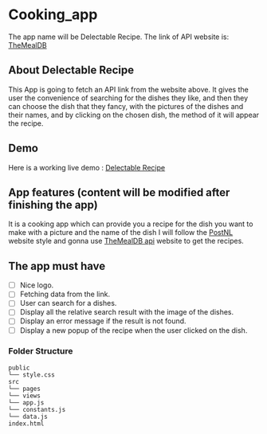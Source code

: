 # Cooking_app

The app name will be Delectable Recipe.
The link of API website is: [TheMealDB](https://www.themealdb.com/)

## About Delectable Recipe

This App is going to fetch an API link from the website above.
It gives the user the convenience of searching for the dishes they like, and then they can choose the dish that they fancy,
with the pictures of the dishes and their names, and by clicking on the chosen dish, the method of it will appear the recipe.

## Demo

Here is a working live demo : [Delectable Recipe](https://f-naddaf.github.io/Cooking_app)

## App features (content will be modified after finishing the app)

It is a cooking app which can provide you a recipe for the dish you want to make with a picture and the name of the dish
I will follow the [PostNL](https://www.postnl.nl) website style and gonna use [TheMealDB api](https://www.themealdb.com/api/json/v1/1/filter.php?i=chicken_breast) website to get the recipes.

## The app must have

- [ ] Nice logo.
- [ ] Fetching data from the link.
- [ ] User can search for a dishes.
- [ ] Display all the relative search result with the image of the dishes.
- [ ] Display an error message if the result is not found.
- [ ] Display a new popup of the recipe when the user clicked on the dish.

### Folder Structure

```text
public
└── style.css
src
└── pages
└── views
└── app.js
└── constants.js
└── data.js
index.html
```
